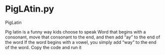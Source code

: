 # PigLAtin.py
PigLatin

Pig latin is a funny way kids choose to speak 
Word that begins with a consonant, move that consonant to the end, and then add “ay” to the end of the word 
If the word begins with a vowel, you simply add “way” to the end of the word. 
Copy the code and run it 

